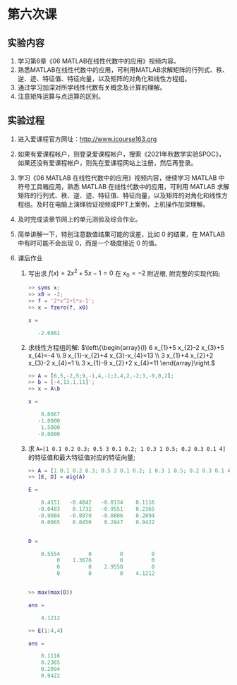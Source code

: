 # 第六次课

## 实验内容

1.   学习第6章《06 MATLAB在线性代数中的应用》视频内容。
2.   熟悉MATLAB在线性代数中的应用，可利用MATLAB求解矩阵的行列式、秩、逆、迹、特征值、特征向量，以及矩阵的对角化和线性方程组。
3.   通过学习加深对所学线性代数有关概念及计算的理解。
4.   注意矩阵运算与点运算的区别。

## 实验过程

1.   进入爱课程官方网址：http://www.icourse163.org

2.   如果有爱课程帐户，则登录爱课程帐户，搜索《2021年秋数学实验SPOC》，如果还没有爱课程帐户，则先在爱课程网站上注册，然后再登录。

3.   学习《06 MATLAB 在线性代数中的应用》视频内容，继续学习 MATLAB 中符号工具箱应用，熟悉 MATLAB 在线性代数中的应用，可利用 MATLAB 求解矩阵的行列式、秩、逆、迹、特征值、特征向量，以及矩阵的对角化和线性方程组。及时在电脑上演绎验证视频或PPT上案例，上机操作加深理解。

4.   及时完成该章节网上的单元测验及综合作业。

5.   简单讲解一下，特别注意数值结果可能的误差，比如 0 的结果，在 MATLAB 中有时可能不会出现 0，而是一个极度接近 0 的值。

6.   课后作业

     1.   写出求 $f(x)=2x^2+5x-1=0$ 在 $x_0=-2$ 附近根, 附完整的实现代码;

          ```matlab
          >> syms x;
          >> x0 = -2;
          >> f = '2*x^2+5*x-1';
          >> x = fzero(f, x0)
          
          x =
          
             -2.6861
          ```

          

     2.   求线性方程组的解: $\left\{\begin{array}{l}
          6 x_{1}+5 x_{2}-2 x_{3}+5 x_{4}=-4 \\
          9 x_{1}-x_{2}+4 x_{3}-x_{4}=13 \\
          3 x_{1}+4 x_{2}+2 x_{3}-2 x_{4}=1 \\
          3 x_{1}-9 x_{2}+2 x_{4}=11
          \end{array}\right.$

          ```matlab
          >> A = [6,5,-2,5;9,-1,4,-1;3,4,2,-2;3,-9,0,2];
          >> b = [-4,13,1,11]';
          >> x = A\b
          
          x =
          
              0.6667
             -1.0000
              1.5000
             -0.0000
          ```

          

     3.   求 `A=[1 0.1 0.2 0.3; 0.5 3 0.1 0.2; 1 0.3 1 0.5; 0.2 0.3 0.1 4]` 的特征值和最大特征值对应的特征向量;
     
          ```matlab
          >> A = [1 0.1 0.2 0.3; 0.5 3 0.1 0.2; 1 0.3 1 0.5; 0.2 0.3 0.1 4];
          >> [E, D] = eig(A)
          
          E =
          
              0.4151   -0.4042   -0.0134    0.1116
             -0.0483    0.1732   -0.9551    0.2365
             -0.9084   -0.8970   -0.0806    0.2094
              0.0065    0.0450    0.2847    0.9422
          
          
          D =
          
              0.5554         0         0         0
                   0    1.3676         0         0
                   0         0    2.9558         0
                   0         0         0    4.1212
          
          
          >> max(max(D))
          
          ans =
          
              4.1212
          
          >> E(1:4,4)
          
          ans =
          
              0.1116
              0.2365
              0.2094
              0.9422
          ```
     
          
